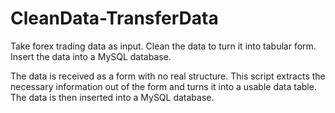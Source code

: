 # CleanData-TransferData
Take forex trading data as input. Clean the data to turn it into tabular form. Insert the data into a MySQL database.

The data is received as a form with no real structure. This script extracts the necessary information out of the form and turns it into a usable data table.
The data is then inserted into a MySQL database.
